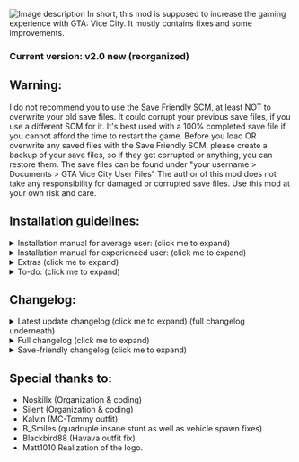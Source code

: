 ![Image description](https://cdn.discordapp.com/attachments/404222921440231435/653619316964458507/updatedscmlogofinal.png)
In short, this mod is supposed to increase the gaming experience with GTA: Vice City. It mostly contains fixes and some improvements.
### Current version: v2.0 new (reorganized)

## Warning:
I do not recommend you to use the Save Friendly SCM, at least NOT to overwrite your old save files.
It could corrupt your previous save files, if you use a different SCM for it.
It's best used with a 100% completed save file if you cannot afford the time to restart the game.
Before you load OR overwrite any saved files with the Save Friendly SCM, please create a backup of your save files, so if they get corrupted or anything, you can restore them. The save files can be found under "your username > Documents > GTA Vice City User Files"
The author of this mod does not take any responsibility for damaged or corrupted save files. Use this mod at your own risk and care.


## Installation guidelines:

<details>
  <summary>Installation manual for average user: (click me to expand)</summary>
	
1. Download [Mod Loader](https://github.com/thelink2012/modloader/releases).

2. Also download [ThirteenAG's Ultimate ASI Loader](https://github.com/ThirteenAG/Ultimate-ASI-Loader/releases).

3. First, extract the Ultimate ASI Loader and copy all of its content to where you installed your game (root folder).
This, by default (on 64 bit systems and non-Steam version) should be "C:\Program Files (x86)\Rockstar Games\Grand Theft Auto Vice City"

4. Extract the mod loader archive and
	* copy the "modloader.asi" file to the (now existing) "scripts" folder.
	* copy the "modloader" directory from the archive to the game's installed root folder (as earlier in step 3)

5. Extract "UpdatedSCM" archive and then find and open "Mod Loader Version"

6.Copy "UpdatedSCM" folder to your Mod Loader folder inside of game's root directory
</details>



<details>
  <summary>Installation manual for experienced user: (click me to expand)</summary>
	*WARNING: ALWAYS create a backup of the original files and then do the necessary changes.

6. Copy folders "data", "text" to the root game's directory.
	* Alternatively, use SaveFriendlySCM

7. In "data > maps > nbeachw > nbeachw.ide", change line:

`3830, buildingsite2, buildingsite2, 1, 108, 128`

To:

`3830, buildingsite2, buildingsite2, 1, 300, 128`

Change line:

`3948, LODngst2mesh, LODnbeachwbig, 1, 2000, 0`

To:

`3948, LODngst2mesh, buildingsite2, 1, 3000, 132`

Next change the following line:

`3964, bldngst2meshdam, buildingsite2, 1, 135, 132`

To:

`3964, bldngst2meshdam, buildingsite2, 1, 300, 132`

And after that, add this line:

`6308, LODngst2meshdam, buildingsite2, 1, 3000, 132`

(If you didn't mod that file before, you can simply overwrite it with the one included in the package.)

	*Warning: You should use the [Open Limit Adjuster](https://github.com/ThirteenAG/III.VC.SA.LimitAdjuster/releases) to avoid the game crashing after that.

8. To be able to enter the interior of the Howlin' Petes, you also need to change a COL file. Extract your "downtows.col" from gta3.img archive and replace the dowbikershop.col with the one from the "extras" folder. To modify COL files, use [steve-m's COL Editor](http://ce2.steve-m.com).

9. I highly recommend using [CLEO](http://cleo.li/download.html) and using "extras > cleo > cs-playmodels.cs" if you wish to have support for all the player CS models. 
	*Warning: Cleo scripts might not work well under modloader, so copy it to your game root directory's cleo folder instead.

***


1. Replace "main.scm" with "data > main.scm" file.
2. Replace language GXT files in the "text" folder.
3. Add and replace these new models (and their textures) files to the gta3.img:

	* CSplay12.dff (add)
	* CSplay12.txd (add)
	* CSplay13.dff (add)
	* CSplay13.txd (add)
	* **csruger.dff** (add) <<= make sure to add this!
	* **csruger.txd** (add) <<= make sure to add this!
	* **delcsb.dff** (add) <<= make sure to add this!
	* **delcsb.txd** (add) <<= make sure to add this!
	* dowbikershop.dff (replace)
	* IGavery.dff (add)
	* IGavery.txd (add)
	* IGdlove.dff (add)
	* IGdlove.txd (add)
	* **LODngst2mesh.dff** (add) <<= make sure to add this!
	* **LODngst2meshdam.dff** (add) <<= make sure to add this!
	* **nbeachw.col** (replace) <<= make sure to add this!
	* **Downtows.col** (replace) <<= make sure to add this!
	* play13.dff (add)
	* play13.txd (add)

	*Warning: The game is going to stall in a black screen if you don't add "csruger.dff" and "csruger.txd" and also delcsb.dff and delcsb.txd" in the mission "Supply & Demand", so at the very least, you have to do that! If you don't add IGavery and IGdlove, they will appear untextured (white) ingame. For MC Tommy, please at least use play13.dff and play13.txd. The CSplay12 and CSplay13 is only needed if you use the extra "cs-playmodels" cleo script.
	The two LOD model files "LODngst2mesh.dff" and "LODngst2meshdam.dff" also collision file "nbeachw.col" are needed to fix the destroyed construction building, so it remains destroyed from far away as well.

	*Warning: Make sure to replace "nbeachw.col" in gta3.img otherwise the game will crash with an unhandled exception after passing "Demolition Man" and driving away as the LOD model won't be able to find its collisions.
</details>


<details>
  <summary>Extras (click me to expand)</summary>
* I highly recommend to check out the few other additional CLEO scripts. See the "readme" file there for more information about what they do.

* If you want to see the "VCPD Cheetah" displayed, then edit "data\default.ide"


	Find line:

	`236, 	vicechee, 	vicechee, 	car, 	CHEETAH, 	CHEETAH, 		null,	ignore, 	10, 	7,	0,		250, 0.7`

	Replace it with (the 6th column with "VCPDCHE"):

	`236, 	vicechee, 	vicechee, 	car, 	CHEETAH, 	VCPDCHE, 		null,	ignore, 	10, 	7,	0,		250, 0.7`


Then edit the appropriate GXT file, and add "VCPDCHE" string with "VCPD Cheetah" or an other localized one. (Note that the included GXT files already contain this change.)


* If you frequently get peds to deliver to at the not-yet-accessible Haitian factory during pizzaboy side mission in Little Havanna, you may overwrite the "paths.ipl". It doesn't do anything else other then removing the ped paths at the Haitian Factory. Afterwards the mission, it's probably the best if you restore the original file.

I also recommend to use [NW-Fixes](http://www.mediafire.com/file/ozr53qz061rdc1b/NW_Fixes.zip/file) (and put that one to higher priority in Modloader), the two are quite interrelated now.
</details>


<details>
  <summary>To-do: (click me to expand)</summary>

- Fix S.W.A.T attacking the player in "The Job" even through you lost wanted level in Pay'n'Spray.
- Fix Army spawning and attacking the player outside of Fort Baxter.
</details>


## Changelog:

<details>
  <summary>Latest update changelog (click me to expand) (full changelog underneath)</summary>
	
- Replaced Sentinel with Sentinel XS in "The Driver"
- Removed changes related to "slowing down" certain npc's vehicles in missions included in previous releases, we don't want to touch game's difficulty.
- Phil's patriot in "Boomshine Saigon" is now fireproof and Phil will no longer flee out of the vehicle if you'l try to catch the car on fire.
- Ability to skip all of the game help messages when starting new game is back.
- Phone-calls are now skip-able again. (the same way like in GTA SA/LCS)
- Restored the misplaced waitress in "Messing with the man" so you can use a mod to fix her model and animations to see it.
- Moved biker's spawn location in the last cutscene of "Hog Tied" so he'l no longer appear out of nowhere (this is done to support "RestoreCutsceneFOV = 0" option in Widescreen Fix)
- Gang Burrito's are now instantly destroyed once you park Angel in the marker in front of Biker Clubhouse in "Hog Tied" (This is done to prevent some weird stuff going on on the cutscene like in the original)
</details>

<details>
  <summary>Full changelog (click me to expand)</summary>
Fixes:

- The Ocean View Hotel's lightning issue fixed (the door was very black and the interior was darker than what it's supposed to be). 
- Fixed the sphere in front of the Ocean View Hotel during the intro, now it's destroyed as soon as you approach the marker instead of after the cutscene ends.
- Fixed some grammar mistakes regarding death messages of NPCs in the missions (LCS/VCS uses the same approach)
- You no longer have to be in a vehicle after loosing wanted levelin 'Treacherous Swine' for the mission to pass. (now you can indeed pass it on foot or in a vehicle, you don't have to use the Pay 'n' Spray)
- Vehicles in 'The Party' will no longer despawn and spawn again after the yacht cutscene, resulting in the player's vehicle and the parked cars getting repaired if you damaged them before the cutscene.
- Fixed a bug where severe side-missions wouldn't play "Mission Passed" sound after you pass them.
- You can no longer go back with the boat in 'The Fastest Boat' before releasing it from the docks.
- The courier should no longer get stuck if you skip his cutscene in 'Mall Shootout'
- Fixed the appearance of the construction building that you destroy in 'Demolition Man'
- The third Cuban should also die now if he somewhat gets stuck while charging at the sniper in "Cannon Fodder"
- Fixed looped arrow marker in the mission "V.I.P" (that's the reason behind why it seemed standstill) and delivering client with the rival taxi will no longer fail the mission.
- Game no longer crashes when you type cheat BIGBANG to destroy all vehicles in first cutscene while Ken is driving to his office (making this a fast way to get your game started if you're impatient)
- Weather will now reset to extra sunny (like the other two Avery missions) in Two Bit Hit (previously if it's raining, the rain falls inside the limo)
- "Use this" subtitle will now be displayed in 'Treacherous Swine' at the right timing.
- Fixed(?) random traffic vehicle passing by in 'Alloy Wheels of Steel' (might be sometimes visible)???
- In 'Sir, Yes Sir' mission, "I'm getting out of here" will no longer play if both the soldiers in the tank are dead, and the "Civilian in the TANK! STOP HIM!" will no longer play if all soldiers are killed?????
- GDA now spawns earlier, before Phil says "I told you not to touch that alarm!" (before you can see him spawning if you quickly jump down from upstairs)
- Fixed randomization in FUD.
- Game no longer says 'tutorial' messages around Ocean View Hotel while on a mission?????
- Fixed the text bug with 80 hidden packages (now will say either Diaz's Mansion or Vercetti Estate)
- Male ped in 'The Shootist' is now the one used in the cutscene instead of MALE01.
- Fixed some male actors being created as female ones.
- Prostitute health bonus is no longer removed upon saving.
- Fixed widescreen issues in Avery missions and at the end of G-spotlight.
- The player can no longer move before the cutscenes in Avery missions (previously you could even move enough to KO yourself with the limo)
- Fixed the model destroys at the end of 'Jury Fury'???
- The GiGN no longer disappear after you chase after Pierre in the mission 'Mall Shootout'???
- Fixed bug in 'The Shootist' when you start mission using a weapon that's not a Colt pistol???
- Fixed the stuck animation in 'The Fastest Boat' after releasing the Squalo.
- In 'Treacherous Swine', after you start the mission (finished initial cutscene) in the black fade you can no longer move (previously you can accidentally get into the water)
- Fixed cutscene's end when buying the Cherry Popper Icecreams asset (previously the old lady remains visible)
- Fixed dark sky glitch in severe missions: 
	- after cutscene in 'The Fastest Boat'
	- during "Skakedown"
	- during "Bar Brawl"
- The weapons for sale at Ammu-Nation / tool stores were wonky or floating out of bounds: now the weapons lie flat against the wall instead of floating away from it.
- Fixed the Pole Position Strip Club's dark world bike glitch. (!!!Need to check if this fix is still there as you updated interior.txt with possibly older older one)
- Lot of GXT (text) fixes and improvements.
- In 'Hog Tied', Tommy no longer gets stuck when leaving the bike at the mission's end.
- Fixed the cellphone-weapon selecting glitch (prevents Tommy from glitching weapons in place of phone during a call and its the same exact behaviour like in LCS) 
- Several various bugfixes in sh*t (structure errors, but now also shuffles between ALL random dialogues)
- Fixed some broken vehicle spawn points these being:
	- The rewarded Hunter at Ocean Beach is now positioned at the helipad properly.
	- Now both the Admiral and Stretch spawns simultaneously at the Mansion.
- Fixed the bodyguards in Vercetti Estate almost never spawning (the ones you get after 100% completion)
- Fixed the quadruple insane stunt.
- Fixed mansion spawn point for Pizzaboy, after completing the Pizza Delivery sidemission, it now spawns properly (only after you passed the mission 'Rub Out').
- The hidden package under Starfish Island bridge is no longer below the ground.
- Fixed Havana Outfit (cuban) clothing pickup being no longer accessible if you do some missions in certain order.
- Fixed a player animation stuck bug in 'The Job' (when you get out of the car around the bank area).

- Some fixes from the Japanese re-release:
	- The message 'Come back when you have finished the Biker gang missions.' is shown for 4 seconds instead of 1
	- Duration of Pole Position mission complete cutscene is slightly longer.
	- The Infernus spawn inside the mall is disabled during 'All Hands On Deck!'
	- The driver of Candy's car in 'Recruitment Drive' can no longer be shot while in the car.
	- The limo driver and Candy can no longer be shot while in the car in 'Martha's Mug Shot'. In addition, the driver no longer 		responds to threats and the limo is fireproof.
	- During 'Cannon Fodder', the player now leaves the taxi slightly before the Cubans, instead of right after.
	- The Voodoo's with Cubans in 'Trojan Voodoo' are now fireproof, and the Cubans no longer respond to threats.
	- The Topfun van is no longer locked in position at the end of 'Bombs Away!'
	- Bugfix in 'Love Juice' regarding trying to pick up Mercedes. It is now only possible in a car or motorcycle (with exception 		Pizza Boy/Baggage) as per instructed. No more easy heli rides!
	- The player is now removed from any vehicle and the vehicle despawned after the intro cutscene in 'Publicity Tour' if he was 		in one.
	- Lance now appears as IGBudy3 instead of the usual IGBuddy in 'Death Row'.	


Changes and improvements made to the original:

- The "press TAB to answer the call" textbox should now always display, the game now correctly destroys previous textboxes????
- Added 'Time' indicator next to the clock in Vigilante, Firefighter, Paramedic, Pizzaboy, Shooting Range and Cone Crazy missions, like it appears in other GTA games
- The Love Fist limo now has a 10% chance of alarm going off once you steal it
- Added a briefcase in restored 'Supply & Demand' cutscene.
- Removed Tommy hand animations in 'Treacherous Swine' when shouting at Gonzalez because of holding a chainsaw which is heavy.
- Added a 'TIME:' next to the timer in the 'PCJ Playground' like in other side missions and GTA VCS.
- Silent's contribution: 'The Job' mission code cleanup)
- Patients in the Paramedic side-mission will now only enter the Ambulance when it is stopped (preventing from easy accident killings)
- The Pole Position Club is now accessible without buying it, and the private service is also available, but it will cost you $50 each segment instead of $5 and it will not complete the asset mission, regardless of how much you stay, without you buying the asset first
- Text colorization is mostly restored to the default pink ones (in american.gxt and american.fxt)????
- Included the spanish translation now
- Vercetti's Gang car changed to Banshee from Stallion
- In 'Jury Fury', damaging the Admiral will now make the jury enter the car instead of just doing nothing
- Cubans entering your vehicle at the start of 'Cannon Fodder' now takes longer than two seconds

- Rico should now fade away at end of 'Cannon Fodder' (and also unkillable by the player during that time, since he is vital to the upcoming storyline)???
- Timer in taxi mission will be set according to destination each time, thus the time will not increase infinitely anymore??????
- You cannot start the mission 'Alloy Wheels of Steel' if in the cop outfit.
- No more infinite ammo with the pistol in 'The Shootist' in the first round, and you can also no longer shoot before the message "live ammunition...
- Time is now adjusted to 23:00 when you visit Cortez's yacht in 'The Party' (due to the Colonel saying: "Buenas noches!" - indicating night time)??
- The target in 'Four Iron' will now escape when you hit him with a (not-so-deadly) weapon from the distance (otherwise if you do not get too close, you can easily kill him without him moving an inch)
- In 'All Hands On Deck', the heli drivers and hunter driver are changed to FSFA
- Lance will now say "Come on man, drive more careful!" if you damage the Infernus quite some in 'Back Alley Brawl'. (The other with the Strip Club is removed, as it conflicts with the other, there can only be one dialogue and because we first have to buy that before we can even enter it, so it makes no sense for Lance to say that! Not to mention we got sorta introduced to it in the first mission.)?????
- You can now skip tutorial messages and info pickups at the start of the game. Press the SPRINT button to quit the player lock and go on without having to wait a little, or press the ACTION key under 6 seconds to remove help. If no action is taken, game includes help after 6 seconds. This does not have much impact on the game, it's merely an additional option for the seasoned players who don't need this info being repeated.
	In no-help mode, some of these missions' help messages are also disabled:
		- The Party (follow the T-shirt blip)
		- Back Alley Brawl (attacking and sprinting help)
		- Jury Fury (weapon cycling help, hardware store hint)
		- Riot (cycling through targets, weapon drop help, explosive barrel help)
		- Four Iron (the golf club help when you enter a Caddy)
		- Demolition Man (the control of the RC heli)
		- Mall Shootout (ammu-nation hint, triangle blip help)
		- Guardian Angels (the assault rifle help, crouching, bike drive-by help)

- Phil now sits in the left side of the Patriot in Boomshine Saigon??????
- In 'Sir, Yes Sir!' mission, the army now use M4 instead of Ruger
- In 'The Job' mission, you will now have to lose your wanted level before initiating the bank robbery
- Increased bike's health in 'G-spotlight'
- The taxi driver in taxi sidemission will not enter as passenger anymore (because when he does, Tommy can no longer enter back to that taxi)??????
- Added slow motion effect in 'Psycho Killer' while the psycho kills the security guard (in one shot now)??????
- No more afternoon time setting in 'Supply & Demand'
- Skimmer inside large hangar at airport now spawns after mission 'Dildo Dodo'????
- Romero Hearse now spawns next to the pizza restaurant in Little Haiti after 'Two Bit Hit'
- Changed text from "Mission failed" to "Pizza mission ended" when you turn off pizza mission needs revisit the text??
- Fixed camera in 'The Party' after leaving Rafael's (now facing towards the bike)?????
- Player is no longer facing towards the Lawyer's office in 'Jury Fury' after the opening cutscene????
- In 'Riot', after getting the worker clothes you will no longer face Rafael's entrance???
- The 'G-spotlight' mission now starts at 22:00 instead of 17:00
- Added two star wanted level if you fail the mission 'Waste the Wife'
- Changed the two identical HMYAP peds in the Bobcat in 'Autocide' (now the driver is BMODK)
- Vehicles and targets no longer instantly disappear in 'Autocide'
- Replaced the HMYRI ped in 'Road Kill' with the Burger guy
- Army gang now carries MP5 as secondary weapon???
- Vercetti's gang now uses the Stallion.
- Moved the unique white admiral at the mansion and tucked it next to the stairs
- Random possibility of vigilante and ambulance vehicles being either locked.
- Lowered percentage of alarm triggering on Admiral at Vercetti's mansion (25% instead of 50%)
- Added a second Securicar at the bank
- In 'Jury Fury', the woman the jury is talking to will now disappear (with running) instead of remaining in the alley motionlessly
- Limos now have unique colors in 'Keep Your Friends Close'
- The mobs now wear Uzi instead of Tec-9s in 'Keep Your Friends Close'?????
- Sonny's ruger is replaced to M4 in 'Keep Your Friends Close'?????
- After you release the Squalo in 'The Fastest Boat', an alarm will sound off
- The Diaz goons in 'Treacherous Swine' are now CLA and CLB (originally they are both CLA)
- The shark goons no longer fly the sparrows during "Phnom Penh '86" (HMORI -> sea sparrow, WMOBU -> sparrow)???
- Moved the golf outfit pickup from the Golf Club entrance back to 'Jocksports' store in Vice Point
- Moved Candy closer to the limo in "Martha's Mug Shot", also changed one GDA to GDB (if you use a different texture for him)needs tweaking
- In 'Psycho Killer', added HMYAP ped to drive the Trashmaster, also changed one GDA to GDB (if you use a different texture for him)
- In 'Naval Engagement', fixed Rico standing far too close to the edge of the pier, also edited checkpoint to reflect this???
- Restored unused snoring sound effect in 'No Escape?' and changed the seated cop's animation to Lance's as seen on 'Death Row' (the animation will reset after you break Cam out)????
- In mission 'Cop Land', added alarm to the coffee shop once you blow it all to hell, also reduced the fade a little in an attempt to hide the transition
- In mission 'RC Bandit Race', randomized the vehicle colours (originally all were always the same colour)
- The PSG-1 (laser) rifle pickup is changed to the regular Sniper one in 'Cannon Fodder'
- In 'All Hands On Deck!' mission, the GiGN now arrive in the FBI Washington (instead of the regular Washington)needs to be removed makes no sense
- More bad guy variety in 'The Fastest Boat' (looks better than having to face the same HMYST guys)
- In 'Demolition Man', now HMYAP and WMYCW are the workers (instead of just WMYCW)
- In 'Demolition Man', there is now GDA and GDB instead of just GDA (if you use a different texture)
- In 'Treacherous Swine', at the penthouse, if you park a vehicle near the entrance it will now disappear when Gonzales is leaving???
- Added a chauffeur, Avery Carrington and Donald Love when the limo arrives
- From the Coach controlled by the AI, random peds will exit now and not only MALE01?????
- In 'All Hands on Deck!', Colonel's sailors have more difference in models (instead of all being CGONA)
- After 'All Hands on Deck' and 'Rub Out' mission is completed, the speeder you earned will spawn at Vercetti's mansion????
- Increased Diaz's health in 'Rub Out' to increase difficulty?????
- Increased Sonny's and Lance's health in 'Keep Your Friends Close' to increase difficulty??????
- In 'Supply & Demand', CBA and CBB is used instead of just CBA
- In 'Supply & Demand', the freelancer is now visible on the Marquis
- In 'Supply & Demand', Lance is now visible in the Squalo before you trigger the cutscene
- Added unused cutscene in 'Supply & Demand'
- 'Supply & Demand' now takes place during daytime because of the seagull sound in the readded cutscene
- Increased garage vehicle storage limit, small garages now can hold up to 2 vehicles (like a car and a bike) while all other garages up to 4 vehicles???
	- Links View Apartment: 2
	- Ocean Heights Apartment: 2
	- El Swanko Casa: 2
- Health pickup in front of Ocean View hospital moved to the entrance doors (this fix needs revision to match vcs position)
- Bank job mission(s) will now only be available after you finish with Kent Paul's phone call
- BMYBB and WMYST model used in 'Recruitment Drive' instead of three BMYCR
- Different models now used for enemies in 'Gun Runner' (BMYCR, BMYPI, HMYRI, HMYST, WMYCR)
- Spaz shotgun replaced to Stubby shotgun and M60 to M4 in 'Gun Runner' (smaller weapons more fitting to the small crates)
- The counter for drug deals (Distribution) no longer resets back to 0 (only after 1000 deals), it keeps adding up (no longer need to do 50 all at once)
- Slightly increased detection of the pizzabox because sometimes when you toss the pizza at them, they don't comprehend it
- Red Tracksuit outfit now gets unlocked after completion of Juju Scramble (instead of being available since the very beginning of the game)
- Increased the owners health in Ammu-Nation and tool stores (they do not die as quickly now)
- Moved Phil to back seat of Patriot in 'Boomshine Saigon'
- Rico's boat is now removed after completing 'Stunt Boat Challenge'
- Restored Lance's beta lines in 'Back Alley Brawl' (only plays when you go near the Pole Position Strip Club)????????
- In 'Autocide' when you quickly kill both Marcus Hammond and Franco Carter, game will no longer say they have noticed you?
- In 'Cop Land' ending at the "asset text" display, the camera is moved to hide the 'see-through' entrance????
- Added more ped variety in 'The Job' (inside the bank)
- Tommy is relocated at the back seat of the Admiral in intro cutscene.
- Post mission monologues in KENT1 and BARON5 are now handled by a separate script
- All R3 submissions now require a double-tap to cancel, like in LCS and VCS
- Fixed all-caps ragetext in Navel Engagement mission - KILL ALL THE HAITIANS ON THE BOAT -> Kill the Haitians on the boats
- Tidied up dialogue from 'In the Beginning' (Subtitles now synchronise properly)????
- 'Ocean View' --> 'Ocean View Hotel'????
- PCJ 600 --> PCJ-600?????
- Criminal rating status 'Leece' --> 'Leech'????
- Tidied up the 'Publicity Tour' dialogue????
- Renamed some of the places on the Map Legend???
- Renamed 'Kruger' from 'Guardian Angels' back to PS2 'Ruger'??
- Corrected some of the places on the Map Legend????
- Updated save prompt text, coloured the pickup text name, and re-added missing text indicating that saving the game advances the time by six hours???
- Tidied up the phonecall dialogue (Sonny's first call, Lance etc.)
- Escobar International --> Escobar International Airport
- BLOODRA --> Bloodring Banger (Oceanic)
- BLOODRB --> Bloodring Banger (Glendale)
- Updated the 100% complete message
- 'You have been awarded the fast reload skill' --> 'You have unlocked the fast reload ability!'
- Updated 'Martha's Mug Shot' mission text (originally using PC hotel name) also fixed up previously unnoticed grammar mistakes
- 'Havana' clothes --> 'Cuban'
- Updated pickup names for tracksuits (now you can tell which colour is which, and which is unlocked on what mission; I.E - Black tracksuit outfit delivered to downtown etc)
- VCS styled the clothing names --> 'Casuals'?????
- 'New clothes' --> 'Frankie' outfit????
- Highlighted mission specific clothing you unlock after each mission????
- Expanded 'street' outfit text - Added info about changing and altering player skin from options (partly taken from PC manual)???
- 'Bank Job' --> 'Bank Robber'
- Fixed all-caps raegtext in credits, everything's properly capitalized / fixed?????
- Styled the taxi destinations like VCS, renamed literally everything. Hospitals now named to what it says in the manual?????
- Fixed up the paramedic text???????
- Fixed the wrongly coloured text in 'Autocide'?????
- Added bit of dialogue where Tommy says 'I work for-' before Diaz tells him to shurrup?????
- Fixed up the ice cream factory dialogue?????
- Tidied up cutscene / mission dialogue for 'The Party'?????
- Tidied 'Back Alley Brawl' dialogue / mission text????
 - added missing coloured text to match destination blips????
 - more colored text where it should be???
- Tidied 'Jury Fury' dialogue / mission text
 - added missing coloured text to match destination blips
- Completed the entire credits list???
- Hotring racers now have these names:?????
 - 'HOTRINA' --> 'Hotring Sunbeam'
 - 'HOTRINB' --> 'Hotring Thunderbird'
 - 'HOTRING' --> 'Hotring Lumia'
- Fixed up Auntie poulet's mission dialogue?????
- Improved the outfit delivered text even more????
- Coloured some of the mission text for 'Jury Fury' 'Demolition Man' 'The Party'
- Corrected the raeg text given for unique jumps???
- Fixed the wrongly positioned text for 'walk through the doors of the Ocean View Hotel'
- Coloured more of the mission specific dialogue where it was needed
- Corrected raeg caps for wheelies / stoppies????
- Fixed up the hidden package reward names so they're coloured like the outfit delivery messages????
- Cheetah, Infernus, Stretch and Banshee no longer disappears in "The Party".???????
- GDA and GDB appear as the security now (so one can give a different texture to GDB)
- In 'Hog Tied' mission, the shark gang members no longer fade away like ghosts.
- Added MC Tommy outfit (available after completing 'Hog Tied' mission).
- Drug dealer in Love Juice changed to BMYCR from BMYBB????
- You can no longer block the courier's path with a car in "Mall Shootout" (at the exit).
- Mesa Grande in Fort Baxter Air Base (like on VCS, spawns after mission "The Fastest Boat") revisit pls logic
- Stretch in front of hotel in Washington Beach near the Pay 'n' Spray by Apartment 3C
- Fixed monologues after KENT1, after Avery's business advice call
- Fixed monologue in BARON5 - now plays only after the mission is passed
- Fixed monologues in ROCKB1, COUNT1, CAP_1 - their behaviour now matches stock post-cutscene monologues
- Removed unused code from OVALRNG, JUNKFUD, HJ, USJ, sh*t, SECURI, IMPORT, CELL, PICKUPS
	- Note: Save-friendly SCM doesn't seem to load old save games with these above, so it remained as it was.
- Mercedes will now only say "Do you mind me resting my hand in your lap?" in 'The Party' mission if she sits next to you in a car.
- Added two extra audio lines in "The Job" by Tommy if you get the attention of the cops: "Crap, now the cops are onto us!", "And we're not even there yet!"
- Fixed the borked vehicle spawn points and added Zera's fixed vehicle spawn points (and forgot to mention some of these).
 	- Phil's Patriot position slightly changed.?????
- Tommy's clothes are no longer reverted to his default one when entering missions 'Riot', 'Four Iron', 'No Escape?', 'Cop Land'.
- Voodoo model now gets destroyed in 'Cannon Fodder' instead of the non-existing 'Stinger' (original car)????
- Hotring cars now spawn as a reward after completing the mission "Hotring" (similarly to Bloodring)??
- Spand Express now spawns regularly after you complete "Riot" (at that mission location)
- The "An Old Friend..." as the latest mission if you save the game before Lawyer's first mission is now displayed instead of "In the beginning..."????
- Added the PS2 scene skips in the intro "Enter does a full skip and Shift/Space/LMB do partial skips. Also made the gamepad do a full skip with Cross/A and partial skip with Triangle/Y. Both Cross and Start just perform a full cutscene skip."
- In mission 'Jury Fury', the woman the jury talks with is WFYBU instead of BFYBE, and the golfer now runs over a construction worker (WMYCW) instead of dockworker (HMYAP)
- After the Spand Express van hits the Admiral in 'Jury Fury', it now drops a screwdriver and a hammer, instead of two hammers.
- Speeder given by Cortez now matches colour of the one attached to the yacht.
- Ingame maverick from "Phnom Penh '86" now matches the cutscene Maverick's colour
- Tommy's sitting position inside the Maverick is now at the back seat in mission "Phnom Penh '86" (when picked up by Lance after you got the money) that doesn't make any sense
- Tommy now walks over to Lance's Stallion during the beginning of 'Rub Out'.
- Random stinger blocking Haitian Drug Factory Entrance during 'Cannon Fodder' replaced with a Voodoo
- Restored unused 'yt_gangplnk_tmp' prop at the marina
- Added long-needed Ambulance spawn point in front of hospital in Little Havana (similar to Vice City Stories).
- Solid black palette used for UC vehicles changed to a lighter shade (still black).
- At the Pole Position Strip Club, if the barkeeper's alive, she will now say some random lines to you if you get nearby to the counter (these were unused audio).
- Restored Tommy's speaking animation with the french in "Mall Shoutout" and with Lance in "Guardian Angels" (at the carpark).
- Lance now doesn't disappear instantly in Guardian Angels after the bike ambush (if you ever looked back before getting on the bike, he just vanished without a trace...).
- Phnom Penh '86 now includes three additional audio lines: "You sure is better at shooting than talking." and "Thanks. You're a real charmer yourself." and "I know, Tommy."
- Supply & Demand now includes the lines: "We made it! Those other boats ain't VIP class." (when reaching the Marquis), "They're matchwood! And fish food!" while damaging the cuban ships, plus "Bridge coming up!" after the jetty part (if the helicopter is still there).
- In The Job mission, Tommy now says "New threads, huh? You need more than that, pal!" during the closing cutscene in response to Kent Paul. Also the line from "Yeah, and you'll put somebody's eye out!" is now said after "For god's sake, Phil, stop waving that thing around!"
- Removed a misplaced pedestrian in the cutscene of the mission 'Messing With the Man' (only his head was visible).
- Added some audio lines ingame:
	- During the mission "The Chase" after the Shark boss gets into the BF injection, Tommy will soon make the remark: "Sick of 		these pricks!"
	- During the mission "Death Row", Diaz's goons will taunt you verbally at the junk yard: "Do you think you can get away with 		this?".
	- During the mission "Keep your Friends Close", Tommy will now shout "Sonny? SONNY! I'm coming for ya!" in response to Sonny's 		killing order.
	- Strippers now say some comments to you in the Pole Position Club when the camera changes, at the private stripteaser room. -		This might increase the monotonous scene's atmosphere a bit.

- Phone call additions:
	- During Umberto Robina's call, Tommy will now reply with an additional "Yeah, maybe..." when Umberto asks: "wanna work for 		me?"
	- Ken Rosenberg now gives you some business advice (after completing the mission 'Shakedown')
	- Kent Paul rings you up regarding the the SWAT retirement fund which is later seized in the mission 'The Job', happens shortly 		after you purchase the Malibu Club.
	- Phil Cassidy now calls after you complete the last storyline mission (Keep your Friends Close)
	- Mercedes now also rings you up after you complete the mission 'Rub Out'.
	- Mercedes now rants to you about Jezz Torrent after you complete the mission 'Love Juice'.

- Tommy is more talkative and says a few more inner-monologues to the player:
	- After completing the mission 'Death Row'
	- After completing the mission 'Rub Out'
	- After initial cutscene of 'Love Juice'
	- After initial cutscene of 'Spilling the Beans'
	- After initial cutscene of 'Cap the Collector'
	- After finishing with Avery's business advice call (after 'Shakedown')
</details>


<details>
  <summary>Save-friendly changelog (click me to expand)</summary>
This save-friendly version contains only fixes, but nothing that would make your old save game files crash or force you to start a new game.
Audio additions are all removed because they might cause some ... bugs and then make it unable to complete the game..The old saved ones.
Also there are no model changes of any kind. Though some vehicle additions exist as CLEO scripts.

! Warning !
Despite these changes not breaking old save games, in these saved games you _might_ see weird glitches like an unusual floating building,
something misbehaving, or some missing collision. So use this at your own risk and it's still best practice to start a new game above all else to make sure everything goes smoothly!


[*] Removed a misplaced pedestrian in the cutscene of the mission 'Messing With the Man' (only his head was visible).
[*] Speeder given by Cortez now matches colour of the one attached to the yacht.
[*] Ingame maverick from "Phnom Penh '86" now matches the cutscene Maverick's colour
[*] Tommy's sitting position inside the Maverick is now at the back seat in mission "Phnom Penh '86" (when picked up by Lance after you got the money)
[*] Restored Tommy's speaking animation with the french in "Mall Shoutout" and with Lance in "Guardian Angels" (at the carpark).
[*] Lance now does not disappear instantly in Guardian Angels after the bike ambush (if you ever looked back before getting on the bike, he just vanished without a trace...).
[*] Fixed a player animation stuck bug in 'The Job' (when you get out of the car around the bank area).
[*] Tommy now walks over to Lance's Stallion during the beginning of 'Rub Out'.
[*] The hidden package under Starfish Island is no longer below the ground.
[*] Player can move around after picking up the chef's cellphone, instead of being locked in place.
[*] Solid black palette used for UC vehicles changed to a lighter shade (still black).
[*] Tommy's clothes are no longer reverted to his default one when entering missions 'Riot', 'Four Iron', 'No Escape?', 'Cop Land'.
[*] You can no longer block the courier's path with a car in "Mall Shootout" (at the exit).
[*] In 'Hog Tied' mission, the shark gang members no longer fade away like ghosts.
[*] In 'Hog Tied', Tommy no longer gets stuck when leaving the bike at the mission's end.
[*] Cheetah, Infernus, Stretch and Banshee no longer disappears in "The Party".
[*] Added two star wanted level if you fail the mission 'Waste the wife'
[*] The GiGN no longer disappear after you chase after Pierre in the mission 'Mall Shootout'
[*] The 'G-spotlight' mission now starts at 22:00 instead of 17:00
[*] Fixed widescreen error at the end of G-spotlight
[*] Decreased the speed of Hilary's Sabre Turbo a bit
[*] Moved Candy closer to the limo in "Martha's Mug Shot"
[*] In mission 'RC Bandit Race', randomized the vehicle colours (originally all were always the same colour)
[*] Decreased the last target's bike speed in 'Autocide'
[*] Vehicles and targets no longer instantly disappear in 'Autocide'
[*] In 'Naval Engagement', fixed Rico standing far too close to the edge of the pier, also edited checkpoint to reflect this
[*] In mission 'Cop Land', added alarm to the coffee shop once you blow it all to hell, also reduced the fade a little in an attempt to hide the transition
[*] In 'Jury Fury', the woman the jury is talking to will now disappear (with running) instead of remaining in the alley motionlessly
[*] The speed of drug dealer in 'Love Juice' is slightly decreased
[*] In 'Treacherous Swine', after you start the mission (finished initial cutscene) in the black fade you can no longer move (previously you can accidently get into the water)
[*] In 'Treacherous Swine', at the penthouse, if you park a vehicle near the entrance it will now disappear when Gonzales is leaving
[*] After you release the Squalo in 'The Fastest Boat', an alarm will sound off
[*] Fixed the stuck animation in 'The Fastest Boat' after releasing the Squalo
[*] Fixed widescreen errors in Avery missions
[*] The player can no longer move before the cutscenes in Avery missions (previously you could even move enough to KO yourself with the limo)
[*] Limos now have unique colors in 'Keep Your Friends Close'
[*] Fixed dark sky glitch after cutscene in 'The Fastest Boat'
[*] Fixed cutscene's end when buying the Cherry Popper Icecreams asset (previously the old lady remains visible)
[*] Lance is no longer visible when you go back after you got the briefcase in 'Guardian Angels'
[*] Slightly increased detection of the pizzabox because sometimes when you toss the pizza at them, they don't comprehend it
[*] Moved Phil to back seat of Patriot in 'Boomshine Saigon'
[*] Rico's boat is now removed after completing 'Stunt Boat Challenge'
[*] In 'Autocide' when you quickly kill both Marcus Hammond and Franco Carter, game will no longer say they have noticed you
[*] In 'Cop Land' ending at the "asset text" display, the camera is moved to hide the 'see-through' entrance
[*] Tommy is relocated at the back seat of the Admiral in intro cutscene
[*] Fix some male actors being created as female ones
[*] You now need to get into a car to pass the mission in 'Treacherous Swine'
[*] Added slow motion effect in 'Psycho Killer' while the psycho kills the security guard (in one shot now)
[*] Increased bike's health in 'G-spotlight'
[*] GDA now spawns earlier, before Phil says "I told you not to touch that alarm!" (before you can see him spawning if you quickly jump down from upstairs)
[*] Phil now sits in the left side of the Patriot in Boomshine Saigon
[*] In 'Sir, Yes Sir!' mission, the army now use M4 instead of Ruger
[*] Time is now adjusted to 23:00 when you visit Cortez's yacht in 'The Party' (due to the Colonel saying: "Buenas noches!" - indicating night time)
[*] The target in 'Four Iron' will now escape when you hit him with a (not-so-deadly) weapon from the distance (otherwise if you do not get too close, you can easily kill him without him moving an inch)
[*] No more infinite ammo with the pistol in 'The Shootist' in the first round, and you can also no longer shoot before the message "live ammunition..."
[*] "Use this" subtitle will now be displayed in 'Treacherous Swine' at the right timing
[*] Weather will now reset to extra sunny (like the other two Avery missions) in Two Bit Hit (previously if it's raining, the rain falls inside the limo)
[*] Game no longer crashes when you type cheat BIGBANG to destroy all vehicles in first cutscene while Ken is driving to his office (making this a fast way to get your game started if you're impatient)
[*] In 'Jury Fury', damaging the Admiral will now make the jury enter the car instead of just doing nothing
[*] The bike in 'G-Spotlight' is now damage-proof
[*] Cubans entering your vehicle at the start of 'Cannon Fodder' now takes longer than two seconds
[*] The third Cuban should also die now if he somewhat gets stuck while charging at the sniper
[*] Rico should now fade away at end of 'Cannon Fodder' (and also unkillable by the player during that time, since he is vital to the upcoming storyline)
[*] In 'V.I.P.', fixed looped arrow marker (that's the reason behind why it seemed standstill) and delivering him with the rival taxi will no longer fail the mission
[*] Patients in the Paramedic side-mission will now only enter the Ambulance when it is stopped (preventing from easy accident killings)
[*] The courier should no longer get stuck if you skip his cutscene in 'Mall Shootout'
[*] You can no longer go back with the boat in 'The Fastest Boat' before releasing it from the docks
[*] Tweaked the wanted level check in 'Treacherous Swine' (now you can indeed pass it on foot or in a vehicle, you don't have to use the Pay 'n' Spray)
[*] Removed Tommy hand animations in 'Treacherous Swine' when shouting at Gonzalez because of holding a chainsaw which is heavy.
[*] Fixed a bug where "Mission Passed" sound wouldn't play after 'PCJ Playground' is passed (Rockstar's Bug)
[*] Added a 'TIME:' next to the timer in the 'PCJ Playground' like in other side missions and GTA VCS.
[*] Fine-tuned the car health's check in 'Jury Fury' (hitting it with the fist once or very slightly damaging the car would not not trigger the nearby jury's attention before)
[*] PCJ-600 in 'G-spotlight' now has increased health so it won't be possible to catch fire with it easily (previous fix didn't work as for some reason the game ignores damage-proof code on bikes)
[*] Added 'Time' indicator next to the clock in Vigilante, Firefighter, Paramedic, Pizzaboy, Shooting Range and Cone Crazy missions, like it appears in other GTA games
[*] Vehicles in 'The Party' will no longer despawn and spawn again after the yacht cutscene, resulting in the player's vehicle and the parked cars getting repaired if you damaged them before the cutscene
</details>

## Special thanks to:
 - Noskillx (Organization & coding)
 - Silent (Organization & coding)
 - Kalvin (MC-Tommy outfit)
 - B_Smiles (quadruple insane stunt as well as vehicle spawn fixes)
 - Blackbird88 (Havava outfit fix)
 - Matt1010 Realization of the logo.
